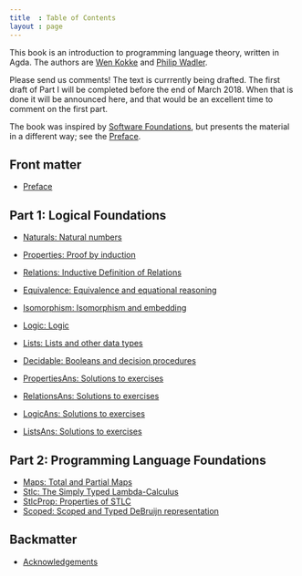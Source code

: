 ```yaml
---
title  : Table of Contents
layout : page
---
```


This book is an introduction to programming language theory, written
in Agda.  The authors are [Wen Kokke][wen] and [Philip Wadler][phil].

Please send us comments!  The text is currrently being drafted. The
first draft of Part I will be completed before the end of
March 2018. When that is done it will be announced here, and that would be
an excellent time to comment on the first part.

The book was inspired by [Software Foundations][sf], but presents the
material in a different way; see the [Preface](Preface).

## Front matter

  - [Preface](Preface)

## Part 1: Logical Foundations

  - [Naturals: Natural numbers](Naturals)
  - [Properties: Proof by induction](Properties)
  - [Relations: Inductive Definition of Relations](Relations)
  - [Equivalence: Equivalence and equational reasoning](Equivalence)
  - [Isomorphism: Isomorphism and embedding](Isomorphism)
  - [Logic: Logic](Logic)
  - [Lists: Lists and other data types](Lists)
  - [Decidable: Booleans and decision procedures](Decidable)

  - [PropertiesAns: Solutions to exercises](PropertiesAns) 
  - [RelationsAns: Solutions to exercises](RelationsAns) 
  - [LogicAns: Solutions to exercises](LogicAns)
  - [ListsAns: Solutions to exercises](ListsAns)

## Part 2: Programming Language Foundations

  - [Maps: Total and Partial Maps](Maps)
  - [Stlc: The Simply Typed Lambda-Calculus](Stlc)
  - [StlcProp: Properties of STLC](StlcProp)
  - [Scoped: Scoped and Typed DeBruijn representation](Scoped)

## Backmatter

  - [Acknowledgements](Acknowledgements)

[sf]: https://softwarefoundations.cis.upenn.edu/
[wen]: https://github.com/wenkokke
[phil]: http://homepages.inf.ed.ac.uk/wadler/


<!--
  - [Basics: Functional Programming in Agda]({{ "/Basics" | relative_url }})
-->

